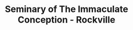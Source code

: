 ---
layout: repo
title: "Seminary of The Immaculate Conception - Rockville"
id: 20869
permalink: repos/20869/
---